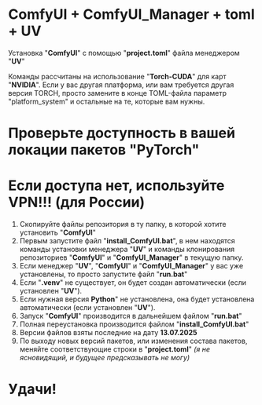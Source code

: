 # ComfyUI + ComfyUI_Manager + toml + UV
Установка "**ComfyUI**" с помощью "**project.toml**" файла менеджером "**UV**"

Команды рассчитаны на использование "**Torch-CUDA**" для карт "**NVIDIA**". Если у вас другая платформа, или вам требуется другая версия TORCH, просто замените в конце TOML-файла параметр "platform_system" и остальные на те, которые вам нужны. 

Проверьте доступность в вашей локации пакетов "**PyTorch**"
===
Если доступа нет, используйте VPN!!! (для России)
===
1. Скопируйте файлы репозитория в ту папку, в которой хотите установить "**ComfyUI**"
2. Первым запустите файл "**install_ComfyUI.bat**", в нем находятся команды установки менеджера "**UV**" и команды клонирования репозиториев "**ComfyUI**" и "**ComfyUI_Manager**" в текущую папку.
3. Если менеджер "**UV**", "**ComfyUI**" и "**ComfyUI_Manager**" у вас уже установлены, то просто запустите файл "**run.bat**"
4. Если "**.venv**" не существует, он будет создан автоматически (если установлен "**UV**").
5. Если нужная версия **Python**" не установлена, она будет установлена автоматически (если установлен "**UV**").
6. Запуск "**ComfyUI**" производится в дальнейшем файлом "**run.bat**"
7. Полная переустановка производится файлом "**install_ComfyUI.bat**"
8. Версии файлов взяты последние на дату **13.07.2025**
9. По выходу новых версий пакетов, или изменения состава пакетов, меняйте соответствующие строки в "**project.toml**" _(я не ясновидящий, и будущее предсказывать не могу)_

Удачи!
===

